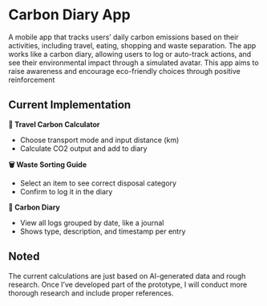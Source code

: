 # Carbon Diary App
A mobile app that tracks users’ daily carbon emissions based on their activities, including travel, eating, shopping and waste separation. The app works like a carbon diary, allowing users to log or auto-track actions, and see their environmental impact through a simulated avatar. This app aims to raise awareness and encourage eco-friendly choices through positive reinforcement

## Current Implementation
**🚗 Travel Carbon Calculator**
- Choose transport mode and input distance (km)
- Calculate CO2 output and add to diary

**🗑 Waste Sorting Guide**
- Select an item to see correct disposal category
- Confirm to log it in the diary

**📖 Carbon Diary**
- View all logs grouped by date, like a journal
- Shows type, description, and timestamp per entry


## Noted
The current calculations are just based on AI-generated data and rough research. Once I’ve developed part of the prototype, I will conduct more thorough research and include proper references.